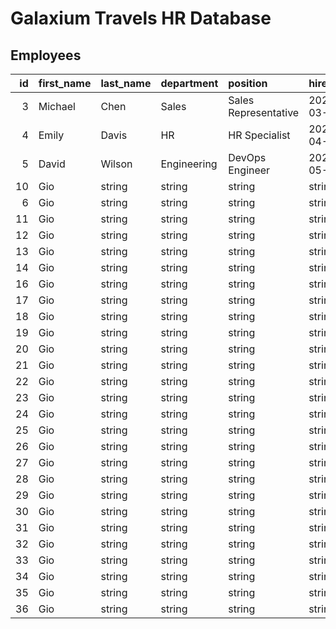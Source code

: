 # Galaxium Travels HR Database

## Employees

|   id | first_name   | last_name   | department   | position             | hire_date   |   salary |
|-----:|:-------------|:------------|:-------------|:---------------------|:------------|---------:|
|    3 | Michael      | Chen        | Sales        | Sales Representative | 2023-03-10  |    65000 |
|    4 | Emily        | Davis       | HR           | HR Specialist        | 2023-04-05  |    72000 |
|    5 | David        | Wilson      | Engineering  | DevOps Engineer      | 2023-05-12  |    90000 |
|   10 | Gio          | string      | string       | string               | string      |        0 |
|    6 | Gio          | string      | string       | string               | string      |        0 |
|   11 | Gio          | string      | string       | string               | string      |        0 |
|   12 | Gio          | string      | string       | string               | string      |        0 |
|   13 | Gio          | string      | string       | string               | string      |        0 |
|   14 | Gio          | string      | string       | string               | string      |        0 |
|   16 | Gio          | string      | string       | string               | string      |        0 |
|   17 | Gio          | string      | string       | string               | string      |        0 |
|   18 | Gio          | string      | string       | string               | string      |        0 |
|   19 | Gio          | string      | string       | string               | string      |        0 |
|   20 | Gio          | string      | string       | string               | string      |        0 |
|   21 | Gio          | string      | string       | string               | string      |        0 |
|   22 | Gio          | string      | string       | string               | string      |        0 |
|   23 | Gio          | string      | string       | string               | string      |        0 |
|   24 | Gio          | string      | string       | string               | string      |        0 |
|   25 | Gio          | string      | string       | string               | string      |        0 |
|   26 | Gio          | string      | string       | string               | string      |        0 |
|   27 | Gio          | string      | string       | string               | string      |        0 |
|   28 | Gio          | string      | string       | string               | string      |        0 |
|   29 | Gio          | string      | string       | string               | string      |        0 |
|   30 | Gio          | string      | string       | string               | string      |        0 |
|   31 | Gio          | string      | string       | string               | string      |        0 |
|   32 | Gio          | string      | string       | string               | string      |        0 |
|   33 | Gio          | string      | string       | string               | string      |        0 |
|   34 | Gio          | string      | string       | string               | string      |        0 |
|   35 | Gio          | string      | string       | string               | string      |        0 |
|   36 | Gio          | string      | string       | string               | string      |        0 |